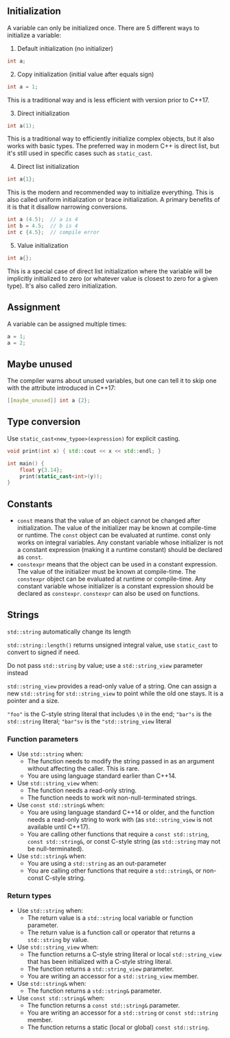 
## Initialization

A variable can only be initialized once. There are 5 different ways to initialize a variable:
1. Default initialization (no initializer)
```cpp
int a;
```

2. Copy initialization (initial value after equals sign)
```cpp
int a = 1;
```
This is a traditional way and is less efficient with version prior to C++17.

3. Direct initialization
```cpp
int a(1);
```
This is a traditional way to efficiently initialize complex objects, but it also works with basic types. The preferred way in modern C++ is direct list, but it's still used in specific cases such as `static_cast`.

4. Direct list initialization
```cpp
int a{1};
```
This is the modern and recommended way to initialize everything. This is also called uniform initialization or brace initialization. A primary benefits of it is that it disallow narrowing conversions.
```cpp
int a (4.5);  // a is 4
int b = 4.5;  // b is 4
int c {4.5};  // compile error
```

5. Value initialization
```cpp
int a{};
```
This is a special case of direct list initialization where the variable will be implicitly initialized to zero (or whatever value is closest to zero for a given type). It's also called zero initialization.

## Assignment

A variable can be assigned multiple times:
```cpp
a = 1;
a = 2;
```

## Maybe unused

The compiler warns about unused variables, but one can tell it to skip one with the attribute introduced in C++17:
```cpp
[[maybe_unused]] int a {2};
```

## Type conversion

Use `static_cast<new_typoe>(expression)` for  explicit casting.
```cpp
void print(int x) { std::cout << x << std::endl; }

int main() {
	float y{3.14};
	print(static_cast<int>(y));
}
```

## Constants

- `const` means that the value of an object cannot be changed after initialization. The value of the initializer may be known at compile-time or runtime. The `const` object can be evaluated at runtime. const only works on integral variables. Any constant variable whose initializer is not a constant expression (making it a runtime constant) should be declared as `const`.
- `constexpr` means that the object can be used in a constant expression. The value of the initializer must be known at compile-time. The `constexpr` object can be evaluated at runtime or compile-time. Any constant variable whose initializer is a constant expression should be declared as `constexpr`. `constexpr` can also be used on functions.

## Strings

`std::string` automatically change its length

`std::string::length()` returns unsigned integral value, use `static_cast` to convert to signed if need.

Do not pass `std::string` by value; use a `std::string_view` parameter instead

`std::string_view` provides a read-only value of a string. One can assign a new `std::string` for `std::string_view` to point while the old one stays. It is a pointer and a size.

`"foo"` is the C-style string literal that includes `\0` in the end; `"bar"s` is the `std::string` literal; `"bar"sv` is the `"std::string_view` literal

### Function parameters
- Use `std::string` when:
	- The function needs to modify the string passed in as an argument without affecting the caller. This is rare.
	- You are using language standard earlier than C++14.
- Use `std::string_view` when:
	- The function needs a read-only string.
	- The function needs to work wit non-null-terminated strings.
- Use `const std::string&` when:
	- You are using language standard C++14 or older, and the function needs a read-only string to work with (as `std::string_view` is not available until C++17).
	- You are calling other functions that require a `const std::string`, `const std::string&`, or const C-style string (as `std::string` may not be null-terminated).
- Use `std::string&` when:
	- You are using a `std::string` as an out-parameter
	- You are calling other functions that require a `std::string&`, or non-const C-style string.

### Return types
- Use `std::string` when:
	- The return value is a `std::string` local variable or function parameter.
	- The return value is a function call or operator that returns a `std::string` by value.
- Use `std::string_view` when:
	- The function returns a C-style string literal or local `std::string_view` that has been initialized with a C-style string literal.
	- The function returns a `std::string_view` parameter.
	- You are writing an accessor for a `std::string_view` member.
- Use `std::string&` when:
	- The function returns a `std::string&` parameter.
- Use `const std::string&` when:
	- The function returns a `const std::string&` parameter.
	- You are writing an accessor for a `std::string` or `const std::string` member.
	- The function returns a static (local or global) `const std::string`.